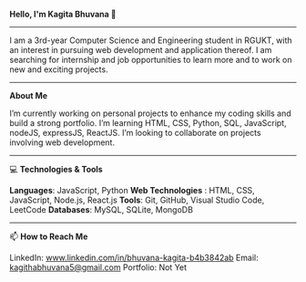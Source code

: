 <b>Hello, I'm Kagita Bhuvana 👋</b>
<hr>
I am a 3rd-year Computer Science and Engineering student in RGUKT, with an interest in pursuing web development and application thereof. I am searching for internship and job opportunities to learn more and to work on new and exciting projects.
<hr>
<b>About Me</b>

I’m currently working on personal projects to enhance my coding skills and build a strong portfolio.
I’m learning HTML, CSS, Python, SQL, JavaScript, nodeJS, expressJS, ReactJS.
I’m looking to collaborate on projects involving web development.
<hr>
💻 <b>Technologies & Tools</b>

<b>Languages</b>: JavaScript, Python
<b>Web Technologies</b> : HTML, CSS, JavaScript, Node.js, React.js
<b>Tools</b>: Git, GitHub, Visual Studio Code, LeetCode
<b>Databases</b>: MySQL, SQLite, MongoDB
<hr>
📫 <b>How to Reach Me</b>

LinkedIn: www.linkedin.com/in/bhuvana-kagita-b4b3842ab
Email: kagithabhuvana5@gmail.com
Portfolio: Not Yet

<!---
KagithaBhuvana/KagithaBhuvana is a ✨ special ✨ repository because its `README.md` (this file) appears on your GitHub profile.
You can click the Preview link to take a look at your changes.
--->
